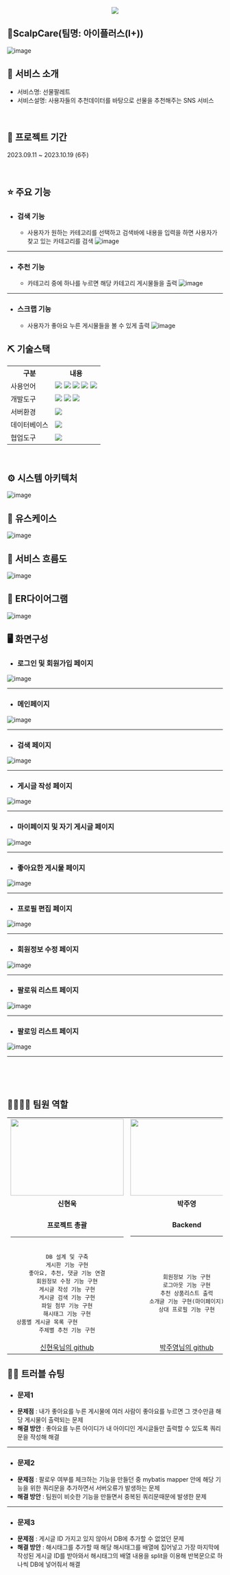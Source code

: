 <div align= "center">
    <img src="https://capsule-render.vercel.app/api?type=waving&color=3F51B5&height=160&text=%20아이플러스의%20프로젝트%20입니다.&animation=&fontColor=fff&fontSize=60" />
</div>

## 📎ScalpCare(팀명: 아이플러스(I+))
![image](https://github.com/2023-SMHRD-KDT-AI-3/Gachi/assets/140151815/afc4de62-49f1-40f9-bb45-de9a3465f2d9)


## 👀 서비스 소개
* 서비스명:  선물팔레트
* 서비스설명: 사용자들의 추천데이터를 바탕으로 선물을 추천해주는 SNS 서비스

<br>


## 📅 프로젝트 기간
2023.09.11 ~ 2023.10.19 (6주)


<br>


## ⭐ 주요 기능

* ### 검색 기능
    - 사용자가 원하는 카테고리를 선택하고 검색바에 내용을 입력을 하면 사용자가 찾고 있는 카테고리를 검색 ![image](https://github.com/2023-SMHRD-KDT-AI-3/Gachi/assets/140151815/a8f3fa35-59b9-43fd-9873-0bef23db8475)

<hr>

* ### 추천 기능
    - 카테고리 중에 하나를 누르면 해당 카테고리 게시물들을 출력 ![image](https://github.com/2023-SMHRD-KDT-AI-3/Gachi/assets/140151815/40bbb9c1-8651-4dc3-98a7-4ff541747c75)
  
<hr>

* ### 스크랩 기능
    - 사용자가 좋아요 누른 게시물들을 볼 수 있게 출력 ![image](https://github.com/2023-SMHRD-KDT-AI-3/Gachi/assets/140151815/33dc56bd-0a73-41b1-a3e5-0542f0209bf7)
  

## ⛏ 기술스택
<table>
    <tr>
        <th>구분</th>
        <th>내용</th>
    </tr>
    <tr>
        <td>사용언어</td>
        <td>
            <img src="https://img.shields.io/badge/Java-007396?style=for-the-badge&logo=java&logoColor=white"/>
            <img src="https://img.shields.io/badge/Python-3776AB?style=for-the-badge&logo=Python&logoColor=white"/> 
            <img src="https://img.shields.io/badge/HTML5-E34F26?style=for-the-badge&logo=HTML5&logoColor=white"/>
            <img src="https://img.shields.io/badge/CSS3-1572B6?style=for-the-badge&logo=CSS3&logoColor=white"/>
            <img src="https://img.shields.io/badge/JavaScript-F7DF1E?style=for-the-badge&logo=JavaScript&logoColor=white"/>
        </td>
    </tr>
    <tr>
        <td>개발도구</td>
        <td>
            <img src="https://img.shields.io/badge/Eclipse-2C2255?style=for-the-badge&logo=Eclipse&logoColor=white"/>
            <img src="https://img.shields.io/badge/VSCode-007ACC?style=for-the-badge&logo=VisualStudioCode&logoColor=white"/>
            <img src="https://img.shields.io/badge/Jupyter-F37626?style=for-the-badge&logo=Jupyter&logoColor=white"/>
        </td>
    </tr>
    <tr>
        <td>서버환경</td>
        <td>
            <img src="https://img.shields.io/badge/Apache Tomcat-D22128?style=for-the-badge&logo=Apache Tomcat&logoColor=white"/>
        </td>
    </tr>
    <tr>
        <td>데이터베이스</td>
        <td>
            <img src="https://img.shields.io/badge/MySQL-4479A1?style=for-the-badge&logo=MySQL&logoColor=white"/> 
        </td>
    </tr>
    <tr>
        <td>협업도구</td>
        <td>
            <img src="https://img.shields.io/badge/GitHub-181717?style=for-the-badge&logo=GitHub&logoColor=white"/>
        </td>
    </tr>
</table>


<br>

## ⚙ 시스템 아키텍처
![image](https://github.com/2023-SMHRD-KDT-AI-3/Gachi/assets/140151815/dd829a53-8489-4294-ba8a-8769391f37d3)


## 📌 유스케이스
![image](https://github.com/2023-SMHRD-KDT-AI-3/Gachi/assets/140151823/584ab2f1-a300-4b5f-a082-a0030d4dd651)


## 📌 서비스 흐름도
![image](https://github.com/2023-SMHRD-KDT-AI-3/Gachi/assets/140151823/b0131ec2-bd0c-4d73-a6ad-5aa915f8a798)


## 📌 ER다이어그램
![image](https://github.com/2023-SMHRD-KDT-AI-3/Gachi/assets/140151815/a274926e-6ee4-4d13-b8e3-4240853c0781)


## 🖥 화면구성
- ### 로그인 및 회원가입 페이지
![image](https://github.com/2023-SMHRD-KDT-AI-3/Gachi/assets/140151815/b861f1be-18e9-42cc-ba34-372a610b90ff)

<hr>

- ### 메인페이지
![image](https://github.com/2023-SMHRD-KDT-AI-3/Gachi/assets/140151815/f35f71ad-539e-4fb4-a2f8-444ca4adcd7e)

<hr>

- ### 검색 페이지
![image](https://github.com/2023-SMHRD-KDT-AI-3/Gachi/assets/140151815/380c6f19-0623-47e0-9c0e-590b4a742381)

<hr>

- ### 게시글 작성 페이지
![image](https://github.com/2023-SMHRD-KDT-AI-3/Gachi/assets/140151815/8b667a8d-205f-48e4-8e9e-4deb96e420db)

<hr>

- ### 마이페이지 및 자기 게시글 페이지
![image](https://github.com/2023-SMHRD-KDT-AI-3/Gachi/assets/140151815/d86f5949-d3d3-446e-84df-e67be8a5620e)

<hr>

- ### 좋아요한 게시물 페이지
![image](https://github.com/2023-SMHRD-KDT-AI-3/Gachi/assets/140151815/73c939b5-12fd-42e2-a75a-9e54486976d7)

<hr>

- ### 프로필 편집 페이지
![image](https://github.com/2023-SMHRD-KDT-AI-3/Gachi/assets/140151815/da147042-a45d-4699-b368-fcf515e31af2)

<hr>

- ### 회원정보 수정 페이지
![image](https://github.com/2023-SMHRD-KDT-AI-3/Gachi/assets/140151815/768883e4-9f7c-4cdf-95b5-d85264254349)


<hr>

- ### 팔로워 리스트 페이지
![image](https://github.com/2023-SMHRD-KDT-AI-3/Gachi/assets/140151815/abc8df4f-c75e-4fcc-96eb-ef53d13887bb)

<hr>
 
- ### 팔로잉 리스트 페이지
![image](https://github.com/2023-SMHRD-KDT-AI-3/Gachi/assets/140151815/97455717-1466-426d-9c36-cecf22ca7300)

<hr>

<br>
<br>
<br>

## 👨‍👩‍👦‍👦 팀원 역할
<table>
  <tr>
    <td align="center"><img src="https://github.com/2023-SMHRD-KDT-AI-3/Gachi/assets/140151815/92845bdf-9ba5-4c84-b595-7067ec81da9d" width="263.76" height="178.71"/></td>
    <td align="center"><img src="https://github.com/2023-SMHRD-KDT-AI-3/Gachi/assets/140151815/e701de6e-13f8-4daa-882c-be9c18b76b3e" width="263.76" height="178.71"/></td>
    <td align="center"><img src="https://github.com/2023-SMHRD-KDT-AI-3/Gachi/assets/140151815/4a504695-c64c-42ba-a928-81de5bc1af17" width="263.76" height="178.71"/></td>
    <td align="center"><img src="https://github.com/2023-SMHRD-KDT-AI-3/Gachi/assets/140151815/153c94a9-5007-417a-9705-21f1cabc34fd" width="263.76" height="178.71"/></td>
    <td align="center"><img src="https://github.com/2023-SMHRD-KDT-AI-3/Gachi/assets/140151815/5a57f108-eb0b-43be-a190-80c51f8fce48" width="263.76" height="178.71"/></td>
  </tr>
  <tr>
    <td align="center"><strong>신현욱</strong></td>
    <td align="center"><strong>박주영</strong></td>
    <td align="center"><strong>김주영</strong></td>
    <td align="center"><strong>윤대호</strong></td>
    <td align="center"><strong>박조시아</strong></td>
  </tr>
  <tr>
      <td align="center"><br><strong>프로젝트 총괄</strong><hr></td>
      <td align="center"><br><strong>Backend</strong><hr></td>
      <td align="center"><br><strong>Backend</strong><hr></td>
      <td align="center"><br><strong>Frontend</strong><hr></td>
      <td align="center"><br><strong>Frontend</strong><hr></td>
  </tr>
  <tr>
    <td align="center">
        <pre>DB 설계 및 구축
게시판 기능 구현
좋아요, 추천, 댓글 기능 연결
회원정보 수정 기능 구현
게시글 작성 기능 구현
게시글 검색 기능 구현
파일 첨부 기능 구현
해시태그 기능 구현
상품별 게시글 목록 구현            
주제별 추천 기능 구현</pre>
    </td>
    <td align="center">
        <pre>회원정보 기능 구현
로그아웃 기능 구현
추천 상품리스트 출력
소개글 기능 구현(마이페이지)
상대 프로필 기능 구현</pre></td>
    <td align="center">
        <pre>좋아요 및 추천 기능 구현
상품 리스트 출력 기능 구현
상대 프로필 기능 구현
좋아요/추천 연결 기능 구현
팔로우 기능 구현
게시글 수정/삭제 기능 구현</pre></td>
    <td align="center">
        <pre>회원정보 페이지 구현
메인 페이지 구현
상품 리스트 및 이미지 크롤링
댓글창 구성 구현</pre></td>
    <td align="center">
        <pre>메인 페이지 구현
 마이 페이지 구현
게시글작성 페이지 구현
회원정보 수정 페이지 구현
피드 구성 구현
상품리스트 페이지 구현
검색 관련 페이지 구현</pre></td>
  </tr>

    
  <tr>
    <td align="center"><a href="https://github.com/hw-Shin" target='_blank'>신현욱님의 github</a></td>
    <td align="center"><a href="https://github.com/Zuzzang" target='_blank'>박주영님의 github</a></td>
    <td align="center"><a href="https://github.com/Kimz00" target='_blank'>김주영님의 github</a></td>
    <td align="center"><a href="https://github.com/dao7179" target='_blank'>윤대호님의 github</a></td>
    <td align="center"><a href="https://github.com/jrjosh1207" target='_blank'>박조시아님의 github</a></td>
  </tr>
</table>

## 🤾‍♂️ 트러블 슈팅
* ### 문제1<br>
- <strong>문제점</strong> : 내가 좋아요를 누른 게시물에 여러 사람이 좋아요를 누르면 그 갯수만큼 해당 게시물이 출력되는 문제
- <strong>해결 방안</strong> : 좋아요를 누른 아이디가 내 아이디인 게시글들만 출력할 수 있도록 쿼리문을 작성해 해결

<hr>
 
* ### 문제2<br>
- <strong>문제점</strong> : 팔로우 여부를 체크하는 기능을 만들던 중 mybatis mapper 안에 해당 기능을 위한 쿼리문을 추가하면서 서버오류가 발생하는 문제
- <strong>해결 방안</strong> : 팀원이 비슷한 기능을 만들면서 중복된 쿼리문때문에 발생한 문제

<hr>

* ### 문제3<br>
- <strong>문제점</strong> : 게시글 ID 가지고 있지 않아서 DB에 추가할 수 없었던 문제
- <strong>해결 방안</strong> : 해시태그를 추가할 때 해당 해시태그를 배열에 집어넣고 가장 마지막에 작성된 게시글 ID를 받아와서 해시태그의 배열 내용을 split을 이용해 반복문으로 하나씩 DB에 넣어줘서 해결 
